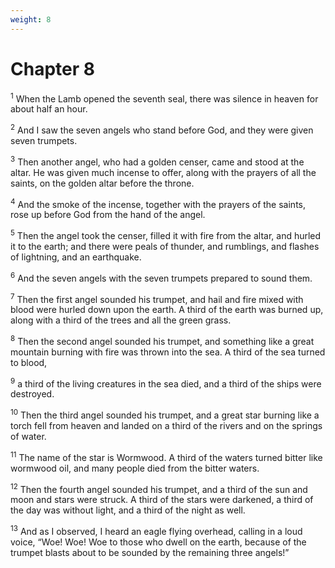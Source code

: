 ```yaml
---
weight: 8
---
```


# Chapter 8

<sup>1</sup> When the Lamb opened the seventh seal, there was silence in heaven for about half an hour. 

<sup>2</sup> And I saw the seven angels who stand before God, and they were given seven trumpets. 

<sup>3</sup> Then another angel, who had a golden censer, came and stood at the altar. He was given much incense to offer, along with the prayers of all the saints, on the golden altar before the throne. 

<sup>4</sup> And the smoke of the incense, together with the prayers of the saints, rose up before God from the hand of the angel. 

<sup>5</sup> Then the angel took the censer, filled it with fire from the altar, and hurled it to the earth; and there were peals of thunder, and rumblings, and flashes of lightning, and an earthquake. 

<sup>6</sup> And the seven angels with the seven trumpets prepared to sound them. 

<sup>7</sup> Then the first angel sounded his trumpet, and hail and fire mixed with blood were hurled down upon the earth. A third of the earth was burned up, along with a third of the trees and all the green grass. 

<sup>8</sup> Then the second angel sounded his trumpet, and something like a great mountain burning with fire was thrown into the sea. A third of the sea turned to blood, 

<sup>9</sup> a third of the living creatures in the sea died, and a third of the ships were destroyed. 

<sup>10</sup> Then the third angel sounded his trumpet, and a great star burning like a torch fell from heaven and landed on a third of the rivers and on the springs of water. 

<sup>11</sup> The name of the star is Wormwood. A third of the waters turned bitter like wormwood oil, and many people died from the bitter waters. 

<sup>12</sup> Then the fourth angel sounded his trumpet, and a third of the sun and moon and stars were struck. A third of the stars were darkened, a third of the day was without light, and a third of the night as well. 

<sup>13</sup> And as I observed, I heard an eagle flying overhead, calling in a loud voice, “Woe! Woe! Woe to those who dwell on the earth, because of the trumpet blasts about to be sounded by the remaining three angels!” 


